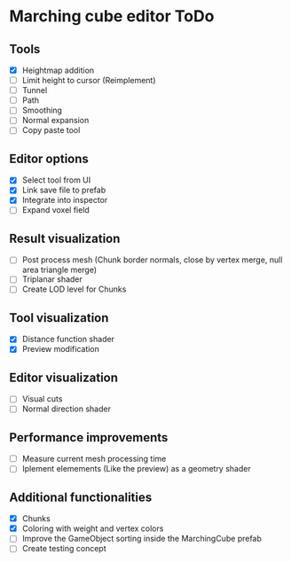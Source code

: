 # Marching cube editor ToDo

## Tools
- [x] Heightmap addition
- [ ] Limit height to cursor (Reimplement)
- [ ] Tunnel
- [ ] Path
- [ ] Smoothing
- [ ] Normal expansion
- [ ] Copy paste tool

## Editor options
- [x] Select tool from UI
- [x] Link save file to prefab
- [x] Integrate into inspector
- [ ] Expand voxel field

## Result visualization
- [ ] Post process mesh (Chunk border normals, close by vertex merge, null area triangle merge)
- [ ] Triplanar shader
- [ ] Create LOD level for Chunks

## Tool visualization
- [x] Distance function shader
- [x] Preview modification

## Editor visualization
- [ ] Visual cuts
- [ ] Normal direction shader

## Performance improvements
- [ ] Measure current mesh processing time
- [ ] Iplement elemements (Like the preview) as a geometry shader

## Additional functionalities
- [x] Chunks
- [x] Coloring with weight and vertex colors
- [ ] Improve the GameObject sorting inside the MarchingCube prefab
- [ ] Create testing concept
